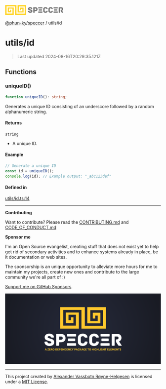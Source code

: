 <div>
  <img alt="SPECCER logo" src="https://raw.githubusercontent.com/phun-ky/speccer/main/public/logo-speccer-horizontal-colored-package.svg?raw=true" style="max-height:32px;" />
</div>

[@phun-ky/speccer](../README.md) / utils/id

# utils/id

> Last updated 2024-08-16T20:29:35.121Z

## Functions

### uniqueID()

```ts
function uniqueID(): string;
```

Generates a unique ID consisting of an underscore followed by a random alphanumeric string.

#### Returns

`string`

- A unique ID.

#### Example

```ts
// Generate a unique ID
const id = uniqueID();
console.log(id); // Example output: "_abc123def"
```

#### Defined in

[utils/id.ts:14](https://github.com/phun-ky/speccer/blob/main/src/utils/id.ts#L14)

---

**Contributing**

Want to contribute? Please read the [CONTRIBUTING.md](https://github.com/phun-ky/speccer/blob/main/CONTRIBUTING.md) and [CODE_OF_CONDUCT.md](https://github.com/phun-ky/speccer/blob/main/CODE_OF_CONDUCT.md)

**Sponsor me**

I'm an Open Source evangelist, creating stuff that does not exist yet to help get rid of secondary activities and to enhance systems already in place, be it documentation or web sites.

The sponsorship is an unique opportunity to alleviate more hours for me to maintain my projects, create new ones and contribute to the large community we're all part of :)

[Support me on GitHub Sponsors](https://github.com/sponsors/phun-ky).

![Speccer banner, with logo and slogan: A zero dependency package to highlight elements](https://github.com/phun-ky/speccer/blob/main/public/speccer-banner.png?raw=true)

---

This project created by [Alexander Vassbotn Røyne-Helgesen](http://phun-ky.net) is licensed under a [MIT License](https://choosealicense.com/licenses/mit/).
